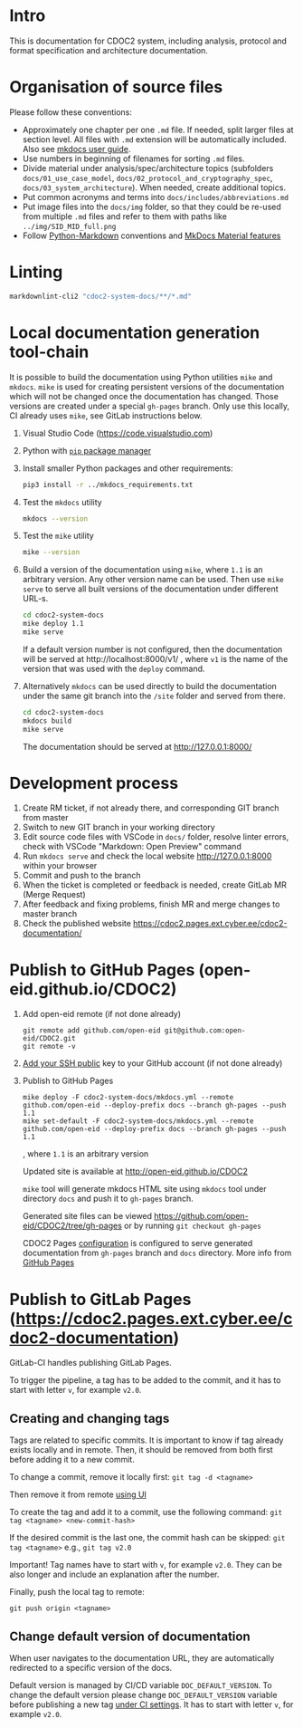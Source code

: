 # Intro

This is documentation for CDOC2 system, including analysis, protocol and format specification and architecture documentation.

# Organisation of source files

Please follow these conventions:

* Approximately one chapter per one `.md` file. If needed, split larger files at section level. All files with `.md` extension will be automatically included. Also see [mkdocs user guide](https://www.mkdocs.org/user-guide/writing-your-docs/).
* Use numbers in beginning of filenames for sorting `.md` files.
* Divide material under analysis/spec/architecture topics (subfolders `docs/01_use_case_model`, `docs/02_protocol_and_cryptography_spec`, `docs/03_system_architecture`). When needed, create additional topics.
* Put common acronyms and terms into `docs/includes/abbreviations.md`
* Put image files into the `docs/img` folder, so that they could be re-used from multiple `.md` files and refer to them with paths like `../img/SID_MID_full.png`
* Follow [Python-Markdown](https://python-markdown.github.io/#features) conventions and [MkDocs Material features](https://squidfunk.github.io/mkdocs-material/reference/)

# Linting

```bash
markdownlint-cli2 "cdoc2-system-docs/**/*.md"
```

# Local documentation generation tool-chain

It is possible to build the documentation using Python utilities `mike` and `mkdocs`. `mike` is used for creating persistent versions of the documentation which will not be changed once the documentation has changed. Those versions are created under a special `gh-pages` branch. Only use this locally, CI already uses `mike`, see GitLab instructions below. 

1. Visual Studio Code (<https://code.visualstudio.com>)
2. Python with [`pip` package manager](<https://packaging.python.org/en/latest/tutorials/installing-packages/#ensure-you-can-run-pip-from-the-command-line>)
3. Install smaller Python packages and other requirements:

    ```bash
    pip3 install -r ../mkdocs_requirements.txt
    ```

4. Test the `mkdocs` utility

    ```bash
    mkdocs --version
    ```

5. Test the `mike` utility

    ```bash
    mike --version
    ```

6. Build a version of the documentation using `mike`, where `1.1` is an arbitrary version. Any other version name can be used. Then use `mike serve` to serve all built versions of the documentation under different URL-s.

    ```bash
    cd cdoc2-system-docs
    mike deploy 1.1
    mike serve
    ```

    If a default version number is not configured, then the documentation will be served at http://localhost:8000/v1/ , where `v1` is the name of the version that was used with the `deploy` command.

7. Alternatively `mkdocs` can be used directly to build the documentation under the same git branch into the `/site` folder and served from there.

    ```bash
    cd cdoc2-system-docs
    mkdocs build
    mike serve
    ```

    The documentation should be served at http://127.0.0.1:8000/

# Development process

1. Create RM ticket, if not already there, and corresponding GIT branch from master
2. Switch to new GIT branch in your working directory
3. Edit source code files with VSCode in `docs/` folder, resolve linter errors, check with VSCode "Markdown: Open Preview" command
4. Run `mkdocs serve` and check the local website <http://127.0.0.1:8000> within your browser
5. Commit and push to the branch
6. When the ticket is completed or feedback is needed, create GitLab MR (Merge Request)
7. After feedback and fixing problems, finish MR and merge changes to master branch
8. Check the published website <https://cdoc2.pages.ext.cyber.ee/cdoc2-documentation/>

# Publish to GitHub Pages (open-eid.github.io/CDOC2) 

1. Add open-eid remote (if not done already)

   ```
   git remote add github.com/open-eid git@github.com:open-eid/CDOC2.git
   git remote -v   
   ```
2. [Add your SSH public](https://docs.github.com/en/authentication/connecting-to-github-with-ssh/adding-a-new-ssh-key-to-your-github-account) key to your GitHub account  (if not done already)
3. Publish to GitHub Pages
 
   ```
   mike deploy -F cdoc2-system-docs/mkdocs.yml --remote github.com/open-eid --deploy-prefix docs --branch gh-pages --push 1.1
   mike set-default -F cdoc2-system-docs/mkdocs.yml --remote github.com/open-eid --deploy-prefix docs --branch gh-pages --push 1.1
   ```
   , where `1.1` is an arbitrary version
   
   Updated site is available at <http://open-eid.github.io/CDOC2>
   
   `mike` tool will generate mkdocs HTML site using `mkdocs` tool under directory `docs` and push it to `gh-pages` branch.
   
   Generated site files can be viewed https://github.com/open-eid/CDOC2/tree/gh-pages or by running
   `git checkout gh-pages`
    
   CDOC2 Pages [configuration](https://github.com/open-eid/CDOC2/settings/pages) is configured to serve generated documentation from `gh-pages` branch and `docs` directory.
   More info from [GitHub Pages](https://docs.github.com/en/pages/getting-started-with-github-pages/configuring-a-publishing-source-for-your-github-pages-site#publishing-from-a-branch) 
   
# Publish to GitLab Pages (https://cdoc2.pages.ext.cyber.ee/cdoc2-documentation)

  GitLab-CI handles publishing GitLab Pages.

  To trigger the pipeline, a tag has to be added to the commit, and it has to start with letter `v`, for example `v2.0`.

## Creating and changing tags

Tags are related to specific commits. It is important to know if tag already exists locally and in remote. Then, it should be removed from both first before adding it to a new commit.

To change a commit, remove it locally first:
`git tag -d <tagname>`

Then remove it from remote [using UI](https://gitlab.ext.cyber.ee/cdoc2/cdoc2-documentation/-/tags)

To create the tag and add it to a commit, use the following command:
`git tag <tagname> <new-commit-hash>`

If the desired commit is the last one, the commit hash can be skipped:
`git tag <tagname>` e.g., `git tag v2.0`

Important! Tag names have to start with `v`, for example `v2.0`. They can be also longer and include an explanation after the number.

Finally, push the local tag to remote:

`git push origin <tagname>`

## Change default version of documentation

When user navigates to the documentation URL, they are automatically redirected to a specific version of the docs.

Default version is managed by CI/CD variable `DOC_DEFAULT_VERSION`. To change the default version please change `DOC_DEFAULT_VERSION` variable before publishing a new tag [under CI settings](https://gitlab.ext.cyber.ee/cdoc2/cdoc2-documentation/-/settings/ci_cd). It has to start with letter `v`, for example `v2.0`.
